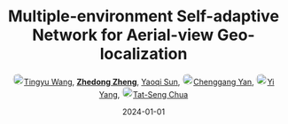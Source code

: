 ---
title: "Multiple-environment Self-adaptive Network for Aerial-view Geo-localization"
collection: publications
permalink: /publication/Multiple2024
date: 2024-01-01
doi: 10.1016/j.patcog.2024.110363
keywords: view geo localization, geo localization, adaptive network aerial, visual geo-localization, 
venue: 'Pattern Recognition (PR)'
paperurl: 'https://zdzheng.xyz/files/PR2024-Wang.pdf'
code: 'https://github.com/wtyhub/MuseNet'
author: '<a href="https://zdzheng.xyz/authors/Tingyu-Wang" class="author"> <img src= "https://zdzheng.xyz/coauthors/tingyu-wang.jpeg" alt="tingyu-wang" style="border-radius: 50%; height:20px; width:20px">Tingyu Wang</a>, <strong><a href="https://zdzheng.xyz/authors/Zhedong-Zheng" class="author">Zhedong Zheng</a></strong>, <a href="https://zdzheng.xyz/authors/Yaoqi-Sun" class="author">Yaoqi Sun</a>, <a href="https://zdzheng.xyz/authors/Chenggang-Yan" class="author"> <img src= "https://zdzheng.xyz/coauthors/chenggang-yan.jpg" alt="chenggang-yan" style="border-radius: 50%; height:20px; width:20px">Chenggang Yan</a>, <a href="https://zdzheng.xyz/authors/Yi-Yang" class="author"> <img src= "https://zdzheng.xyz/coauthors/yi-yang.jpeg" alt="yi-yang" style="border-radius: 50%; height:20px; width:20px">Yi Yang</a>, <a href="https://zdzheng.xyz/authors/Tat-Seng-Chua" class="author"> <img src= "https://zdzheng.xyz/coauthors/tat-seng-chua.jpeg" alt="tat-seng-chua" style="border-radius: 50%; height:20px; width:20px">Tat-Seng Chua</a>'
sqlauthor: '{"@type": "Person","name": "Tingyu Wang"}, {"@type": "Person","name": "Zhedong Zheng"}, {"@type": "Person","name": "Yaoqi Sun"}, {"@type": "Person","name": "Chenggang Yan"}, {"@type": "Person","name": "Yi Yang"}, {"@type": "Person","name": "Tat Seng Chua"}'
citation: ' Tingyu Wang,  Zhedong Zheng,  Yaoqi Sun,  Chenggang Yan,  Yi Yang,  Tat-Seng Chua, &quot;Multiple-environment Self-adaptive Network for Aerial-view Geo-localization.&quot; Pattern Recognition, 2024. DOI: 10.1016/j.patcog.2024.110363'
pub_year: '2024'
bib: >
    @article{wang2024multiple,<br>author = "Wang, Tingyu and Zheng, Zhedong and Sun, Yaoqi and Yan, Chenggang and Yang, Yi and Chua, Tat-Seng",<br>title = "Multiple-environment Self-adaptive Network for Aerial-view Geo-localization",<br>journal = "Pattern Recognition",<br>doi = "10.1016/j.patcog.2024.110363",<br>url = "https://zdzheng.xyz/files/PR2024-Wang.pdf",<br>code = "https://github.com/wtyhub/MuseNet",<br>year = "2024"
    }

---
